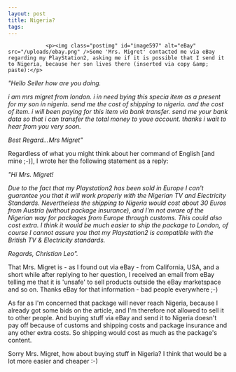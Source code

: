 ```yaml
---
layout: post
title: Nigeria?
tags:
---
```



                <p><img class="postimg" id="image597" alt="eBay" src="/uploads/ebay.png" />Some 'Mrs. Migret' contacted me via eBay regarding my PlayStation2, asking me if it is possible that I send it to Nigeria, because her son lives there (inserted via copy &amp; paste):</p>
<p><em>&quot;Hello Seller how are you doing. </em></p>
<p><em>i am mrs migret from london. i in need bying this specia item as a present for my son in nigeria. send me the cost of shipping to nigeria. and the cost of item. i will been paying for this item via bank transfer. send me your bank data so that i can transfer the total money to youe account. thanks i wait to hear from you very soon. </em></p>
<p><em>Best Regard...Mrs Migret&quot;</em></p>
<p>Regardless of what you might think about her command of English [and mine  ;-)], I wrote her the following statement as a reply:</p>
<p><em>&quot;Hi Mrs. Migret! </em></p>
<p><em>Due to the fact that my Playstation2 has been sold in Europe I can't guarantee you that it will work properly with the Nigerian TV and Electricity Standards. Nevertheless the shipping to Nigeria would cost about 30 Euros from Austria (without package insurance), and I'm not aware of the Nigerian way for packages from Europe through customs. This could also cost extra. I think it would be much easier to ship the package to London, of course I cannot assure you that my Playstation2 is compatible with the British TV &amp; Electricity standards.</em></p>
<p><em>Regards, Christian Leo&quot;.</em></p>
<p>That Mrs. Migret is - as I found out via eBay - from California, USA, and a short while after replying to her question, I received an email from eBay telling me that it is 'unsafe' to sell products outside the eBay marketspace and so on. Thanks eBay for that information - bad people everywhere ;-)</p>
<p>As far as I'm concerned that package will never reach Nigeria, because I already got some bids on the article, and I'm therefore not allowed to sell it to other people. And buying stuff via eBay and send it to Nigeria doesn't pay off because of customs and shipping costs and package insurance and any other extra costs. So shipping would cost as much as the package's content.</p>
<p>Sorry Mrs. Migret, how about buying stuff in Nigeria? I think that would be a lot more easier and cheaper :-)</p>
